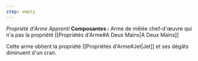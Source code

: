 ```yaml
---
step: empty
---
```

_Propriété d'Arme Apprenti_
__Composantes :__ Arme de mêlée chef-d'œuvre qui n'a pas la propriété [[Propriétés d'Arme#A Deux Mains|A Deux Mains]]

Cette arme obtient la propriété [[Propriétés d'Arme#Jet|Jet]] et ses dégâts diminuent d'un cran.